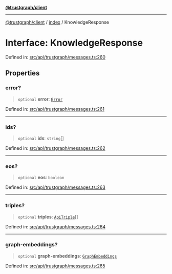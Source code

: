 [**@trustgraph/client**](../../README.md)

***

[@trustgraph/client](../../README.md) / [index](../README.md) / KnowledgeResponse

# Interface: KnowledgeResponse

Defined in: [src/api/trustgraph/messages.ts:260](https://github.com/trustgraph-ai/trustgraph-ts-client/blob/dd779923b4eaffccd17ba61aaee70d2766e28e49/src/api/trustgraph/messages.ts#L260)

## Properties

### error?

> `optional` **error**: [`Error`](../type-aliases/Error.md)

Defined in: [src/api/trustgraph/messages.ts:261](https://github.com/trustgraph-ai/trustgraph-ts-client/blob/dd779923b4eaffccd17ba61aaee70d2766e28e49/src/api/trustgraph/messages.ts#L261)

***

### ids?

> `optional` **ids**: `string`[]

Defined in: [src/api/trustgraph/messages.ts:262](https://github.com/trustgraph-ai/trustgraph-ts-client/blob/dd779923b4eaffccd17ba61aaee70d2766e28e49/src/api/trustgraph/messages.ts#L262)

***

### eos?

> `optional` **eos**: `boolean`

Defined in: [src/api/trustgraph/messages.ts:263](https://github.com/trustgraph-ai/trustgraph-ts-client/blob/dd779923b4eaffccd17ba61aaee70d2766e28e49/src/api/trustgraph/messages.ts#L263)

***

### triples?

> `optional` **triples**: [`ApiTriple`](ApiTriple.md)[]

Defined in: [src/api/trustgraph/messages.ts:264](https://github.com/trustgraph-ai/trustgraph-ts-client/blob/dd779923b4eaffccd17ba61aaee70d2766e28e49/src/api/trustgraph/messages.ts#L264)

***

### graph-embeddings?

> `optional` **graph-embeddings**: [`GraphEmbeddings`](GraphEmbeddings.md)

Defined in: [src/api/trustgraph/messages.ts:265](https://github.com/trustgraph-ai/trustgraph-ts-client/blob/dd779923b4eaffccd17ba61aaee70d2766e28e49/src/api/trustgraph/messages.ts#L265)
